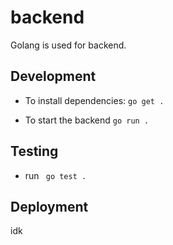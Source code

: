 # backend

Golang is used for backend.

## Development

- To install dependencies: `go get .`

- To start the backend `go run .`

## Testing

- run ` go test .`

## Deployment

idk